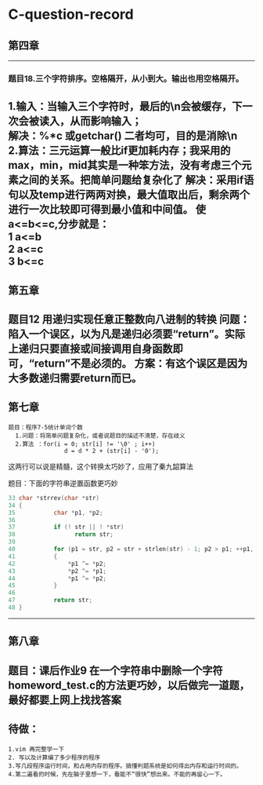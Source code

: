 # C-question-record

## 第四章   
---
### 题目18.三个字符排序。空格隔开，从小到大。输出也用空格隔开。  

1.输入：当输入三个字符时，最后的\n会被缓存，下一次会被读入，从而影响输入；  
解决：%*c 或getchar() 二者均可，目的是消除\n  
2.算法：三元运算一般比if更加耗内存；我采用的max，min，mid其实是一种笨方法，没有考虑三个元素之间的关系。把简单问题给复杂化了
解决：采用if语句以及temp进行两两对换，最大值取出后，剩余两个进行一次比较即可得到最小值和中间值。
使 a<=b<=c,分步就是：  
    1 a<=b  
    2 a<=c  
    3 b<=c
---
## 第五章
题目12 用递归实现任意正整数向八进制的转换
  问题：陷入一个误区，以为凡是递归必须要“return”。实际上递归只要直接或间接调用自身函数即可，“return”不是必须的。       方案：有这个误区是因为大多数递归需要return而已。
---
## 第七章  
    题目：程序7-5统计单词个数
      1.问题：将简单问题复杂化，或者说题目的描述不清楚，存在歧义
      2.算法 ：for(i = 0; str[i] != '\0' ; i++)
                    d = d * 2 + (str[i] - '0');
  这两行可以说是精髓，这个转换太巧妙了，应用了秦九韶算法

  题目：下面的字符串逆置函数更巧妙
  ```C
33 char *strrev(char *str)
34 {
35           char *p1, *p2;
36
37           if (! str || ! *str)
38                 return str;
39
40           for (p1 = str, p2 = str + strlen(str) - 1; p2 > p1; ++p1, --p2)
41           {
42               *p1 ^= *p2;
43               *p2 ^= *p1;
44               *p1 ^= *p2;
45           }
46
47           return str;
48 }
```
---
## 第八章  
  题目：课后作业9 在一个字符串中删除一个字符
    homeword_test.c的方法更巧妙，以后做完一道题，最好都要上网上找找答案
---
## 待做：  
    1.vim 再完整学一下
    2. 写以及计算编了多少程序的程序
    3.写几段程序运行时间，和占用内存的程序。搞懂判题系统是如何得出内存和运行时间的。
    4.第二遍看的时候，先在脑子里想一下，看能不“很快”想出来。不能的再留心一下。
           
